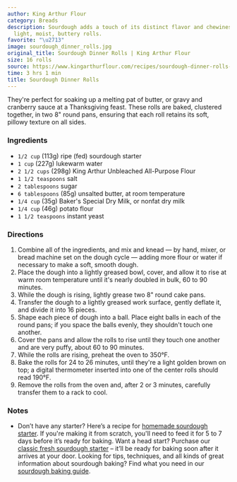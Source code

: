 ```yaml
---
author: King Arthur Flour
category: Breads
description: Sourdough adds a touch of its distinct flavor and chewiness to these
  light, moist, buttery rolls.
favorite: "\u2713"
image: sourdough_dinner_rolls.jpg
original_title: Sourdough Dinner Rolls | King Arthur Flour
size: 16 rolls
source: https://www.kingarthurflour.com/recipes/sourdough-dinner-rolls-recipe
time: 3 hrs 1 min
title: Sourdough Dinner Rolls
---
```


They're perfect for soaking up a melting pat of butter, or gravy and cranberry sauce at a Thanksgiving feast. These rolls are baked, clustered together, in two 8" round pans, ensuring that each roll retains its soft, pillowy texture on all sides.

### Ingredients

* `1/2 cup` (113g) ripe (fed) sourdough starter
* `1 cup` (227g) lukewarm water
* `2 1/2 cups` (298g) King Arthur Unbleached All-Purpose Flour
* `1 1/2 teaspoons` salt
* `2 tablespoons` sugar
* `6 tablespoons` (85g) unsalted butter, at room temperature
* `1/4 cup` (35g) Baker's Special Dry Milk, or nonfat dry milk
* `1/4 cup` (46g) potato flour
* `1 1/2 teaspoons` instant yeast

### Directions

1. Combine all of the ingredients, and mix and knead — by hand, mixer, or bread machine set on the dough cycle — adding more flour or water if necessary to make a soft, smooth dough.
2. Place the dough into a lightly greased bowl, cover, and allow it to rise at warm room temperature until it's nearly doubled in bulk, 60 to 90 minutes.
3. While the dough is rising, lightly grease two 8" round cake pans.
4. Transfer the dough to a lightly greased work surface, gently deflate it, and divide it into 16 pieces.
5. Shape each piece of dough into a ball. Place eight balls in each of the round pans; if you space the balls evenly, they shouldn't touch one another.
6. Cover the pans and allow the rolls to rise until they touch one another and are very puffy, about 60 to 90 minutes.
7. While the rolls are rising, preheat the oven to 350°F.
8. Bake the rolls for 24 to 26 minutes, until they're a light golden brown on top; a digital thermometer inserted into one of the center rolls should read 190°F.
9. Remove the rolls from the oven and, after 2 or 3 minutes, carefully transfer them to a rack to cool.

### Notes

- Don’t have any starter? Here’s a recipe for [homemade sourdough starter](https://www.kingarthurflour.com/recipes/sourdough-starter-recipe). If you're making it from scratch, you'll need to feed it for 5 to 7 days before it’s ready for baking. Want a head start? Purchase our [classic fresh sourdough starter](https://shop.kingarthurflour.com/items/classic-fresh-sourdough-starter-1-oz) – it’ll be ready for baking soon after it arrives at your door. Looking for tips, techniques, and all kinds of great information about sourdough baking? Find what you need in our [sourdough baking guide](https://www.kingarthurflour.com/guides/sourdough/).